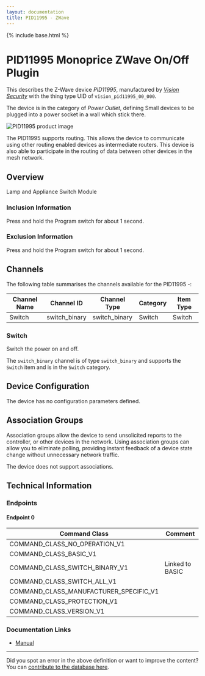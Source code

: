 ```yaml
---
layout: documentation
title: PID11995 - ZWave
---
```


{% include base.html %}

# PID11995 Monoprice ZWave On/Off Plugin
This describes the Z-Wave device *PID11995*, manufactured by *[Vision Security](http://www.visionsecurity.com.tw/)* with the thing type UID of ```vision_pid11995_00_000```.

The device is in the category of *Power Outlet*, defining Small devices to be plugged into a power socket in a wall which stick there.

![PID11995 product image](https://opensmarthouse.org/zwavedatabase/454/image/)


The PID11995 supports routing. This allows the device to communicate using other routing enabled devices as intermediate routers.  This device is also able to participate in the routing of data between other devices in the mesh network.

## Overview

Lamp and Appliance Switch Module

### Inclusion Information

Press and hold the Program switch for about 1 second.

### Exclusion Information

Press and hold the Program switch for about 1 second.

## Channels

The following table summarises the channels available for the PID11995 -:

| Channel Name | Channel ID | Channel Type | Category | Item Type |
|--------------|------------|--------------|----------|-----------|
| Switch | switch_binary | switch_binary | Switch | Switch | 

### Switch
Switch the power on and off.

The ```switch_binary``` channel is of type ```switch_binary``` and supports the ```Switch``` item and is in the ```Switch``` category.



## Device Configuration

The device has no configuration parameters defined.

## Association Groups

Association groups allow the device to send unsolicited reports to the controller, or other devices in the network. Using association groups can allow you to eliminate polling, providing instant feedback of a device state change without unnecessary network traffic.

The device does not support associations.
## Technical Information

### Endpoints

#### Endpoint 0

| Command Class | Comment |
|---------------|---------|
| COMMAND_CLASS_NO_OPERATION_V1| |
| COMMAND_CLASS_BASIC_V1| |
| COMMAND_CLASS_SWITCH_BINARY_V1| Linked to BASIC|
| COMMAND_CLASS_SWITCH_ALL_V1| |
| COMMAND_CLASS_MANUFACTURER_SPECIFIC_V1| |
| COMMAND_CLASS_PROTECTION_V1| |
| COMMAND_CLASS_VERSION_V1| |

### Documentation Links

* [Manual](https://www.opensmarthouse.org/zwavedatabase/454/11995-Manual-141204.pdf)

---

Did you spot an error in the above definition or want to improve the content?
You can [contribute to the database here](https://www.opensmarthouse.org/zwavedatabase/454).
